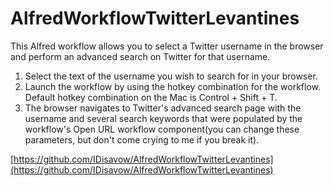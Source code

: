 # AlfredWorkflowTwitterLevantines
This Alfred workflow allows you to select a Twitter username in the browser and perform an advanced search on Twitter for that username.

1. Select the text of the username you wish to search for in your browser.
2. Launch the workflow by using the hotkey combination for the workflow. Default hotkey combination on the Mac is Control + Shift + T.
3. The browser navigates to Twitter's advanced search page with the username and several search keywords that were populated by the workflow's Open URL workflow component(you can change these parameters, but don't come crying to me if you break it).


[https://github.com/IDisavow/AlfredWorkflowTwitterLevantines](https://github.com/IDisavow/AlfredWorkflowTwitterLevantines)
